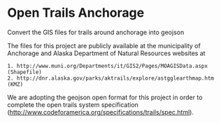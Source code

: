 Open Trails Anchorage
=====================

Convert the GIS files for trails around anchorage into geojson

The files for this project are publicly available at the municipality of Anchorage and Alaska Department of Natural Resources websites at 

    1. http://www.muni.org/Departments/it/GIS2/Pages/MOAGISData.aspx (Shapefile)
    2. http://dnr.alaska.gov/parks/aktrails/explore/astgglearthmap.htm (KMZ) 

We are adopting the geojson open format for this project in order to complete the open trails system specification (http://www.codeforamerica.org/specifications/trails/spec.html). 
